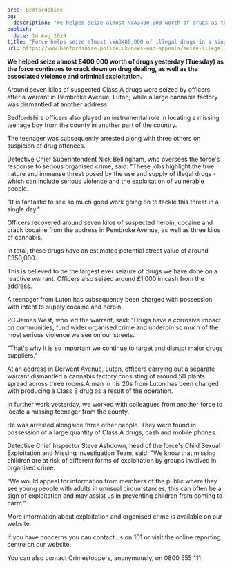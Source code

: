 ```yaml
area: Bedfordshire
og:
  description: "We helped seize almost \xA3400,000 worth of drugs as the force continues to crack down on drug dealing, as well as the associated violence and criminal exploitation."
publish:
  date: 14 Aug 2019
title: "Force helps seize almost \xA3400,000 of illegal drugs in a single day"
url: https://www.bedfordshire.police.uk/news-and-appeals/seize-illegal-drugs-aug2019
```

**We helped seize almost £400,000 worth of drugs yesterday (Tuesday) as the force continues to crack down on drug dealing, as well as the associated violence and criminal exploitation.**

Around seven kilos of suspected Class A drugs were seized by officers after a warrant in Pembroke Avenue, Luton, while a large cannabis factory was dismantled at another address.

Bedfordshire officers also played an instrumental role in locating a missing teenage boy from the county in another part of the country.

The teenager was subsequently arrested along with three others on suspicion of drug offences.

Detective Chief Superintendent Nick Bellingham, who oversees the force's response to serious organised crime, said: "These jobs highlight the true nature and immense threat posed by the use and supply of illegal drugs - which can include serious violence and the exploitation of vulnerable people.

"It is fantastic to see so much good work going on to tackle this threat in a single day."

Officers recovered around seven kilos of suspected heroin, cocaine and crack cocaine from the address in Pembroke Avenue, as well as three kilos of cannabis.

In total, these drugs have an estimated potential street value of around £350,000.

This is believed to be the largest ever seizure of drugs we have done on a reactive warrant. Officers also seized around £1,000 in cash from the address.

A teenager from Luton has subsequently been charged with possession with intent to supply cocaine and heroin.

PC James West, who led the warrant, said: "Drugs have a corrosive impact on communities, fund wider organised crime and underpin so much of the most serious violence we see on our streets.

"That's why it is so important we continue to target and disrupt major drugs suppliers."

At an address in Derwent Avenue, Luton, officers carrying out a separate warrant dismantled a cannabis factory consisting of around 50 plants spread across three rooms.A man in his 20s from Luton has been charged with producing a Class B drug as a result of the operation.

In further work yesterday, we worked with colleagues from another force to locate a missing teenager from the county.

He was arrested alongside three other people. They were found in possession of a large quantity of Class A drugs, cash and mobile phones.

Detective Chief Inspector Steve Ashdown, head of the force's Child Sexual Exploitation and Missing Investigation Team, said: "We know that missing children are at risk of different forms of exploitation by groups involved in organised crime.

"We would appeal for information from members of the public where they see young people with adults in unusual circumstances; this can often be a sign of exploitation and may assist us in preventing children from coming to harm."

More information about exploitation and organised crime is available on our website.

If you have concerns you can contact us on 101 or visit the online reporting centre on our website.

You can also contact Crimestoppers, anonymously, on 0800 555 111.
